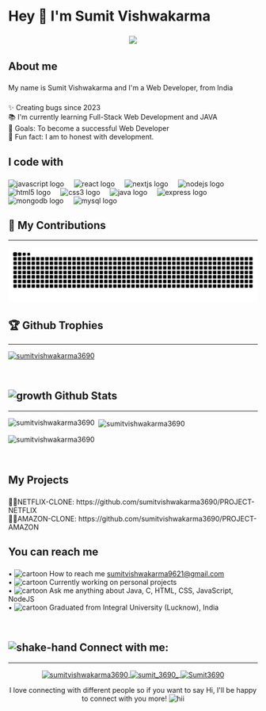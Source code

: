 <h1 align="left">Hey 👋 I'm Sumit Vishwakarma</h1>

###

<div align="center">
  <img height="200" src="https://media0.giphy.com/media/6ib6KPmkeAjDTxMxij/200w.gif?cid=6c09b9525j8r5e5jfef0nqvkyltkwz1mh4vqzb02u2knk5fl&ep=v1_gifs_search&rid=200w.gif&ct=g"  />
</div>

###

<h2 align="left">About me</h2>

###

<p align="left">My name is Sumit Vishwakarma and I'm a Web Developer, from India</p>

###

<p align="left">✨ Creating bugs since 2023<br>📚 I'm currently learning Full-Stack Web Development and JAVA<br>🎯 Goals: To become a successful Web Developer<br>🎲 Fun fact: I am to honest with development.</p>

###

<h2 align="left">I code with</h2>

###

<div align="left">
  <img src="https://cdn.jsdelivr.net/gh/devicons/devicon/icons/javascript/javascript-original.svg" height="40" alt="javascript logo"  />
  <img width="12" />
  <img src="https://cdn.jsdelivr.net/gh/devicons/devicon/icons/react/react-original.svg" height="40" alt="react logo"  />
  <img width="12" />
  <img src="https://cdn.jsdelivr.net/gh/devicons/devicon/icons/nextjs/nextjs-original.svg" height="40" alt="nextjs logo"  />
  <img width="12" />
  <img src="https://cdn.jsdelivr.net/gh/devicons/devicon/icons/nodejs/nodejs-original.svg" height="40" alt="nodejs logo"  />
  <img width="12" />
  <img src="https://cdn.jsdelivr.net/gh/devicons/devicon/icons/html5/html5-original.svg" height="40" alt="html5 logo"  />
  <img width="12" />
  <img src="https://cdn.jsdelivr.net/gh/devicons/devicon/icons/css3/css3-original.svg" height="40" alt="css3 logo"  />
  <img width="12" />
  <img src="https://cdn.jsdelivr.net/gh/devicons/devicon/icons/java/java-original.svg" height="40" alt="java logo"  />
  <img width="12" />
  <img src="https://cdn.jsdelivr.net/gh/devicons/devicon/icons/express/express-original.svg" height="40" alt="express logo"  />
  <img width="12" />
  <img src="https://cdn.jsdelivr.net/gh/devicons/devicon/icons/mongodb/mongodb-original.svg" height="40" alt="mongodb logo"  />
  <img width="12" />
  <img src="https://cdn.jsdelivr.net/gh/devicons/devicon/icons/mysql/mysql-original.svg" height="40" alt="mysql logo"  />
</div>



###

<h2>🐉 My Contributions</h2>
<hr>
<img alt="snake eating my contributions" src="https://raw.githubusercontent.com/abhisek247767/abhisek247767/output/github-contribution-grid-snake.svg" style="max-width: 100%;">

###

<h2>🏆 Github Trophies</h2>
<hr>
<p align="left">
    <a href="https://github.com/ryo-ma/github-profile-trophy">
        <img src="https://github-profile-trophy.vercel.app/?username=sumitvishwakarma3690" alt="sumitvishwakarma3690" />
    </a>
</p>

<br>

<h2><img src="https://media1.tenor.com/m/6sDG5IMoc0wAAAAC/business-chart.gif" alt="growth" width="65px" height="60px"> Github Stats</h2>
<hr>
<p>
    <img align="left" src="https://github-readme-stats.vercel.app/api/top-langs?username=sumitvishwakarma3690&show_icons=true&locale=en&layout=compact" alt="sumitvishwakarma3690" />
</p>
<p>&nbsp;
    <img align="center" src="https://github-readme-stats.vercel.app/api?username=sumitvishwakarma3690&show_icons=true&locale=en" alt="sumitvishwakarma3690" />
</p>
<p>
    <img align="center" src="https://github-readme-streak-stats.herokuapp.com/?user=sumitvishwakarma3690&" alt="sumitvishwakarma3690" />
</p>

<br>

###

<h2 align="left">My Projects</h2>

###

<p align="left">⛓️‍💥NETFLIX-CLONE: https://github.com/sumitvishwakarma3690/PROJECT-NETFLIX<br>⛓️‍💥AMAZON-CLONE: https://github.com/sumitvishwakarma3690/PROJECT-AMAZON</p>

###

###

<h2 align="left">You can reach me</h2>

###

  ▪ <img src="https://media.tenor.com/cpR9vGVN9p0AAAAj/emjoi.gif" height="30px" width="30px" alt="cartoon"> How to reach me sumitvishwakarma9621@gmail.com
    <br>
    ▪ <img src="https://media.tenor.com/CI7msUZXbooAAAAj/computer-pressing.gif" height="30px" width="30px" alt="cartoon"> Currently working on personal projects
    <br>
    ▪ <img src="https://media.tenor.com/0cmnOFGXuDAAAAAM/cat-pet.gif" height="30px" width="30px" alt="cartoon"> Ask me anything about Java, C, HTML, CSS, JavaScript, NodeJS
    <br>
    ▪ <img src="https://media.tenor.com/ShPQzzMgPPcAAAAj/heytvm-tvm.gif" height="30px" width="30px" alt="cartoon"> Graduated from Integral University (Lucknow), India
</p>

<br>
<h2 align="left"><img src="https://raw.githubusercontent.com/ShahriarShafin/ShahriarShafin/main/Assets/handshake.gif" alt="shake-hand" width="80px" height="60px"> Connect with me:</h2>
<hr>
<p align="center">
    <a href="https://linkedin.com/in/sumitvishwakarma3690" target="blank">
        <img align="center" src="https://img.shields.io/badge/LinkedIn-0077B5?style=for-the-badge&logo=linkedin&logoColor=white" alt="sumitvishwakarma3690" height="28px" width="111px">
    </a>
    <a href="https://instagram.com/sumit_3690_" target="blank">
        <img align="center" src="https://img.shields.io/badge/Instagram-E4405F?style=for-the-badge&logo=instagram&logoColor=white" alt="sumit_3690_" height="28px" width="111px">
    </a>
    <a href="mailto:sumitvishwakarma9621@gmail.com" target="blank">
        <img align="center" src="https://camo.githubusercontent.com/e5cfad4cbb1e023463333923b069b81749d94e8ff5722f851c7bb01d65bb0e95/68747470733a2f2f696d672e736869656c64732e696f2f62616467652f476d61696c2d4431343833363f7374796c653d666f722d7468652d6261646765266c6f676f3d676d61696c266c6f676f436f6c6f723d7768697465" alt="Sumit3690" height="28px" width="111px">
    </a>
    <p align="center">I love connecting with different people so if you want to say Hi, I'll be happy to connect with you more! <img src="https://media1.tenor.com/m/2yZ8j2p1YEAAAAAC/hello-wave.gif" alt="hii" width="70px" height="70px"></p>
</p>




